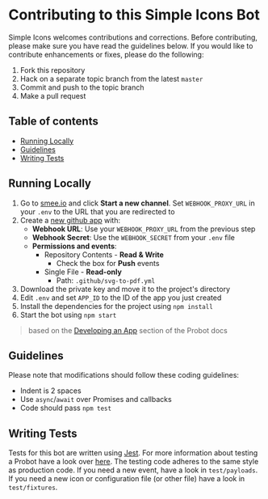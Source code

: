 # Contributing to this Simple Icons Bot

Simple Icons welcomes contributions and corrections. Before contributing, please make sure you have read the guidelines below. If you would like to contribute enhancements or fixes, please do the following:

1. Fork this repository
1. Hack on a separate topic branch from the latest `master`
1. Commit and push to the topic branch
1. Make a pull request

## Table of contents

* [Running Locally](#running-locally)
* [Guidelines](#guidelines)
* [Writing Tests](#writing-tests)

## Running Locally

1. Go to [smee.io](https://smee.io/) and click **Start a new channel**. Set `WEBHOOK_PROXY_URL` in your `.env` to the URL that you are redirected to
1. Create a [new github app](https://github.com/settings/apps/new) with:
    - **Webhook URL**: Use your `WEBHOOK_PROXY_URL` from the previous step
    - **Webhook Secret**: Use the `WEBHOOK_SECRET` from your `.env` file
    - **Permissions and events**:
        - Repository Contents - **Read & Write**
            - Check the box for **Push** events
        - Single File - **Read-only**
            - Path: `.github/svg-to-pdf.yml`
1. Download the private key and move it to the project's directory
1. Edit `.env` and set `APP_ID` to the ID of the app you just created
1. Install the dependencies for the project using `npm install`
1. Start the bot using `npm start`

> based on the [Developing an App](https://probot.github.io/docs/development/) section of the Probot docs

## Guidelines

Please note that modifications should follow these coding guidelines:

- Indent is 2 spaces
- Use `async`/`await` over Promises and callbacks
- Code should pass `npm test`

## Writing Tests

Tests for this bot are written using [Jest](https://facebook.github.io/jest/). For more information about testing a Probot have a look over [here](https://probot.github.io/docs/testing/). The testing code adheres to the same style as production code. If you need a new event, have a look in `test/payloads`. If you need a new icon or configuration file (or other file) have a look in `test/fixtures`.
